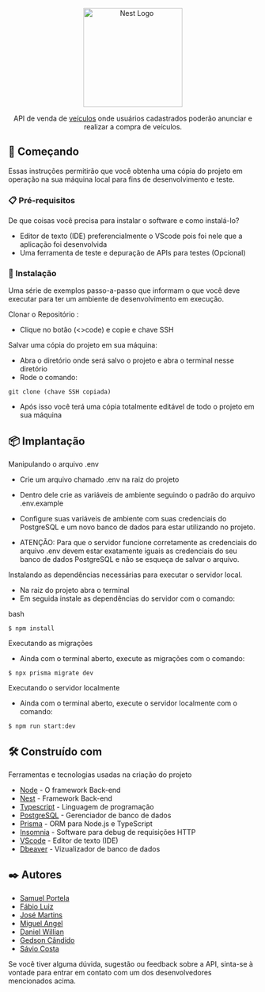 <p align="center">
  <a href="http://nestjs.com/" target="blank"><img src="https://nestjs.com/img/logo-small.svg" width="200" alt="Nest Logo" /></a>
</p>

[circleci-image]: https://nodetalhe.com.br/wp-content/uploads/2023/02/carros-esportivos-modelos-mais-desejados-do-mundo.jpg
[circleci-url]: https://circleci.com/gh/nestjs/nest

  <p align="center">API de venda de <a href="http://nodejs.org" target="_blank">veículos</a> onde usuários cadastrados poderão anunciar e realizar a compra de veículos.</p>
    <p align="center">

</p>

  ## 🚀 Começando

Essas instruções permitirão que você obtenha uma cópia do projeto em operação na sua máquina local para fins de desenvolvimento e teste.

### 📋 Pré-requisitos

De que coisas você precisa para instalar o software e como instalá-lo?

- Editor de texto (IDE) preferencialmente o VScode pois foi nele que a aplicação foi desenvolvida
- Uma ferramenta de teste e depuração de APIs para testes (Opcional)


### 🔧 Instalação

Uma série de exemplos passo-a-passo que informam o que você deve executar para ter um ambiente de desenvolvimento em execução.

Clonar o Repositório :

- Clique no botão (<>code) e copie e chave SSH


Salvar uma cópia do projeto em sua máquina:

- Abra o diretório onde será salvo o projeto e abra o terminal nesse diretório
- Rode o comando: 

```
git clone (chave SSH copiada)
```

- Após isso você terá uma cópia totalmente editável de todo o projeto em sua máquina

## 📦 Implantação

Manipulando o arquivo .env

- Crie um arquivo chamado .env na raiz do projeto
- Dentro dele crie as variáveis de ambiente seguindo o padrão do arquivo .env.example
- Configure suas variáveis de ambiente com suas credenciais do PostgreSQL e um novo banco de dados para estar utilizando no projeto.

- ATENÇÃO: Para que o servidor funcione corretamente as credenciais do arquivo .env devem estar exatamente iguais as credenciais do seu banco de dados PostgreSQL e não se esqueça de salvar o arquivo. 

Instalando as dependências necessárias para executar o servidor local. 

- Na raiz do projeto abra o terminal
- Em seguida instale as dependências do servidor com o comando:

bash
```
$ npm install 
```

Executando as migrações

- Ainda com o terminal aberto, execute as migrações com o comando: 
```
$ npx prisma migrate dev
```

Executando o servidor localmente 

- Ainda com o terminal aberto, execute o servidor localmente com o comando: 
```
$ npm run start:dev 
```

## 🛠️ Construído com

Ferramentas e tecnologias usadas na criação do projeto

* [Node](https://nodejs.org/pt-br) - O framework Back-end 
* [Nest](https://docs.nestjs.com) - Framework Back-end
* [Typescript](https://www.typescriptlang.org) - Linguagem de programação
* [PostgreSQL](https://www.postgresql.org) - Gerenciador de banco de dados
* [Prisma](https://www.prisma.io) - ORM para Node.js e TypeScript
* [Insomnia](https://insomnia.rest) - Software para debug de requisições HTTP
* [VScode](https://code.visualstudio.com) - Editor de texto (IDE)
* [Dbeaver](https://dbeaver.io) - Vizualizador de banco de dados 


## ✒️ Autores

*  [Samuel Portela](https://github.com/Samuel-3004)
*  [Fábio Luiz](https://github.com/fabioreed)
*  [José Martins](https://github.com/JoseMartins0808)
*  [Miguel Angel](https://github.com/Miguel-Angel95)
*  [Daniel Willian](https://github.com/ShayDarkin)
*  [Gedson Cândido](https://github.com/GedsonCS)
*  [Sávio Costa](https://github.com/saviocosta01)

Se você tiver alguma dúvida, sugestão ou feedback sobre a API,
sinta-se à vontade para entrar em contato com um dos desenvolvedores mencionados acima.

